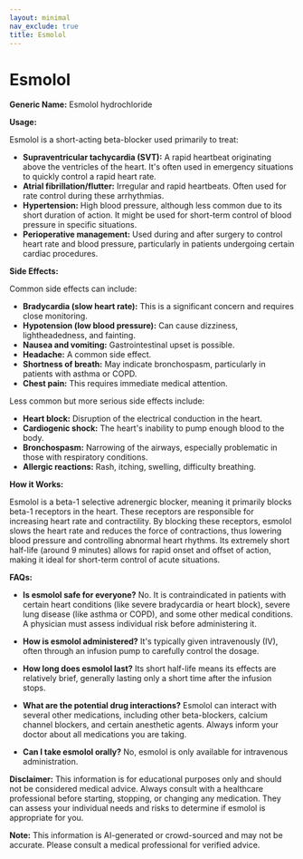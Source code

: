 ```yaml
---
layout: minimal
nav_exclude: true
title: Esmolol
---
```


# Esmolol

**Generic Name:** Esmolol hydrochloride

**Usage:**

Esmolol is a short-acting beta-blocker used primarily to treat:

* **Supraventricular tachycardia (SVT):**  A rapid heartbeat originating above the ventricles of the heart.  It's often used in emergency situations to quickly control a rapid heart rate.
* **Atrial fibrillation/flutter:** Irregular and rapid heartbeats.  Often used for rate control during these arrhythmias.
* **Hypertension:** High blood pressure, although less common due to its short duration of action.  It might be used for short-term control of blood pressure in specific situations.
* **Perioperative management:** Used during and after surgery to control heart rate and blood pressure, particularly in patients undergoing certain cardiac procedures.


**Side Effects:**

Common side effects can include:

* **Bradycardia (slow heart rate):**  This is a significant concern and requires close monitoring.
* **Hypotension (low blood pressure):** Can cause dizziness, lightheadedness, and fainting.
* **Nausea and vomiting:** Gastrointestinal upset is possible.
* **Headache:** A common side effect.
* **Shortness of breath:**  May indicate bronchospasm, particularly in patients with asthma or COPD.
* **Chest pain:**  This requires immediate medical attention.


Less common but more serious side effects include:

* **Heart block:**  Disruption of the electrical conduction in the heart.
* **Cardiogenic shock:**  The heart's inability to pump enough blood to the body.
* **Bronchospasm:**  Narrowing of the airways, especially problematic in those with respiratory conditions.
* **Allergic reactions:**  Rash, itching, swelling, difficulty breathing.


**How it Works:**

Esmolol is a beta-1 selective adrenergic blocker, meaning it primarily blocks beta-1 receptors in the heart. These receptors are responsible for increasing heart rate and contractility. By blocking these receptors, esmolol slows the heart rate and reduces the force of contractions, thus lowering blood pressure and controlling abnormal heart rhythms.  Its extremely short half-life (around 9 minutes) allows for rapid onset and offset of action, making it ideal for short-term control of acute situations.


**FAQs:**

* **Is esmolol safe for everyone?** No.  It is contraindicated in patients with certain heart conditions (like severe bradycardia or heart block), severe lung disease (like asthma or COPD), and some other medical conditions.  A physician must assess individual risk before administering it.

* **How is esmolol administered?**  It's typically given intravenously (IV), often through an infusion pump to carefully control the dosage.

* **How long does esmolol last?**  Its short half-life means its effects are relatively brief, generally lasting only a short time after the infusion stops.

* **What are the potential drug interactions?** Esmolol can interact with several other medications, including other beta-blockers, calcium channel blockers, and certain anesthetic agents.  Always inform your doctor about all medications you are taking.

* **Can I take esmolol orally?** No, esmolol is only available for intravenous administration.

**Disclaimer:** This information is for educational purposes only and should not be considered medical advice.  Always consult with a healthcare professional before starting, stopping, or changing any medication.  They can assess your individual needs and risks to determine if esmolol is appropriate for you.


**Note:** This information is AI-generated or crowd-sourced and may not be accurate. Please consult a medical professional for verified advice.